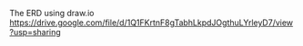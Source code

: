 The ERD using draw.io
https://drive.google.com/file/d/1Q1FKrtnF8gTabhLkpdJOgthuLYrleyD7/view?usp=sharing
